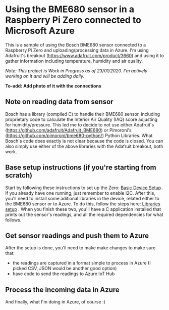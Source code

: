 # Using the BME680 sensor in a Raspberry Pi Zero connected to Microsoft Azure

This is a sample of using the Bosch BME680 sensor connected to a Raspberry Pi Zero and uploading/processing data in Azure. I'm using Adafruit's breakout (https://www.adafruit.com/product/3660) and using it to gather information including temperature, humidity and air quality.

*Note: This project is Work in Progress as of 23/01/2020. I'm actively working on it and will be adding daily.*

**To-add: Add photo of it with the connections**

## Note on reading data from sensor

Bosch has a library (compiled C) to handle their BME680 sensor, including proprietary code to calculate the Interior Air Quality (IAQ) score adjusting for humidity/pressure. This led me to decide to not use either Adafruit's (https://github.com/adafruit/Adafruit_BME680) or Pimoroni's (https://github.com/pimoroni/bme680-python/) Python Libraries. What Bosch's code does exactly is not clear because the code is closed. You can also simply use either of the above libraries with the Adafruit breakout, both work.

## Base setup instructions (if you're starting from scratch)

Start by following these instructions to set up the Zero: [Basic Device Setup](DeviceSetup.md) . If you already have one running, just remember to enable I2C. After this, you'll need to install some aditional libraries in the device, related either to the BME680 sensor or to Azure. To do this, follow the steps here: [Libraries setup](BME680Setup.md) . When you finish these two, you'll have a C application installed that prints out the sensor's readings, and all the required dependencies for what follows.

## Get sensor readings and push them to Azure

After the setup is done, you'll need to make make changes to make sure that:
- the readings are captured in a format simple to process in Azure (I picked CSV, JSON would be another good option)
- have code to send the readings to Azure IoT Hub

## Process the incoming data in Azure

And finally, what I'm doing in Azure, of course :)
